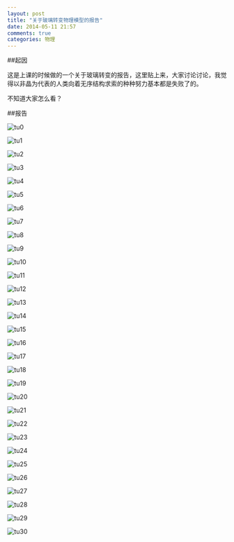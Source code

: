 ```yaml
---
layout: post
title: "关于玻璃转变物理模型的报告"
date: 2014-05-11 21:57
comments: true
categories: 物理
---
```


##起因

这是上课的时候做的一个关于玻璃转变的报告，这里贴上来，大家讨论讨论，我觉得以非晶为代表的人类向着无序结构求索的种种努力基本都是失败了的。

不知道大家怎么看？

<!--more-->

##报告

![tu0](/images/NC/file-0.png)

![tu1](/images/NC/file-1.png)

![tu2](/images/NC/file-2.png)

![tu3](/images/NC/file-3.png)

![tu4](/images/NC/file-4.png)

![tu5](/images/NC/file-5.png)

![tu6](/images/NC/file-6.png)

![tu7](/images/NC/file-7.png)

![tu8](/images/NC/file-8.png)

![tu9](/images/NC/file-9.png)

![tu10](/images/NC/file-10.png)

![tu11](/images/NC/file-11.png)

![tu12](/images/NC/file-12.png)

![tu13](/images/NC/file-13.png)

![tu14](/images/NC/file-14.png)

![tu15](/images/NC/file-15.png)

![tu16](/images/NC/file-16.png)

![tu17](/images/NC/file-17.png)

![tu18](/images/NC/file-18.png)

![tu19](/images/NC/file-19.png)

![tu20](/images/NC/file-20.png)

![tu21](/images/NC/file-21.png)

![tu22](/images/NC/file-22.png)

![tu23](/images/NC/file-23.png)

![tu24](/images/NC/file-24.png)

![tu25](/images/NC/file-25.png)

![tu26](/images/NC/file-26.png)

![tu27](/images/NC/file-27.png)

![tu28](/images/NC/file-28.png)

![tu29](/images/NC/file-29.png)

![tu30](/images/NC/file-30.png)

